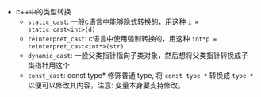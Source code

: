 + c++中的类型转换
	+ `static_cast`: 一般c语言中能够隐式转换的，用这种 `i = static_cast<int>(d)`
	+ `reinterpret_cast`: c语言中使用强制转换的，用这种 `int*p = reinterpret_cast<int*>(str)`
	+ `dynamic_cast`: 一般父类指针指向子类对象，然后想将父类指针转换成子类指针用这个
	+ `const_cast`:  const type* 修饰普通 type, 将 `const type *` 转换成 `type *` 以便可以修改其内容，注意: 变量本身要支持修改。
